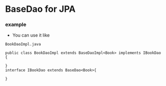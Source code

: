 # BaseDao for JPA
### example
- You can use it like
```
BookDaoImpl.java

public class BookDaoImpl extends BaseDaoImpl<Book> implements IBookDao {

}
interface IBookDao extends BaseDao<Book>{

}
```
